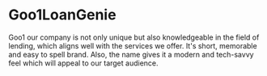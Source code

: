 # Goo1LoanGenie
Goo1 our company is not only unique but also knowledgeable in the field of lending, which aligns well with the services we offer. It's short, memorable and easy to spell brand. Also, the name gives it a modern and tech-savvy feel which will appeal to our target audience.
